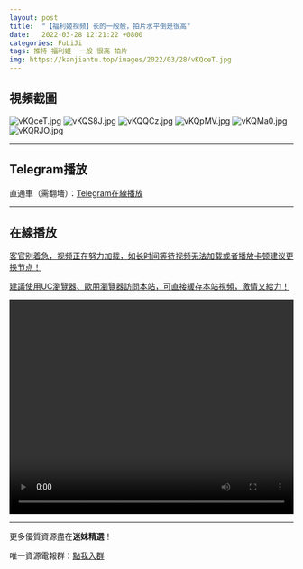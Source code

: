 ```yaml
---
layout: post
title:  "【福利姬视频】长的一般般，拍片水平倒是很高"
date:   2022-03-28 12:21:22 +0800
categories: FuLiJi
tags: 推特 福利姬  一般 很高 拍片
img: https://kanjiantu.top/images/2022/03/28/vKQceT.jpg
---
```



## 視頻截圖

![vKQceT.jpg](https://kanjiantu.top/images/2022/03/28/vKQceT.jpg)
![vKQS8J.jpg](https://kanjiantu.top/images/2022/03/28/vKQS8J.jpg)
![vKQQCz.jpg](https://kanjiantu.top/images/2022/03/28/vKQQCz.jpg)
![vKQpMV.jpg](https://kanjiantu.top/images/2022/03/28/vKQpMV.jpg)
![vKQMa0.jpg](https://kanjiantu.top/images/2022/03/28/vKQMa0.jpg)
![vKQRJO.jpg](https://kanjiantu.top/images/2022/03/28/vKQRJO.jpg)

* * *
## Telegram播放

直通車（需翻墻）：[Telegram在線播放](https://t.me/mimeijingxuan/272)

* * *
## 在線播放
<u>客官别着急，视频正在努力加载，如长时间等待视频无法加载或者播放卡顿建议更换节点！</u>

<u>建議使用UC瀏覽器、歐朋瀏覽器訪問本站，可直接緩存本站視頻，激情又給力！</u>
<center><video src="https://cdn.publer.io/uploads/videos/623f3365db279761fe3985e7/a1f9338417b4dd8f3a6202484e107c33.mp4" width="100%" height="380px" controls="controls"></video></center>


* * *
更多優質資源盡在**迷妹精選**！

唯一資源電報群：[點我入群](https://t.me/mimeijingxuan)


